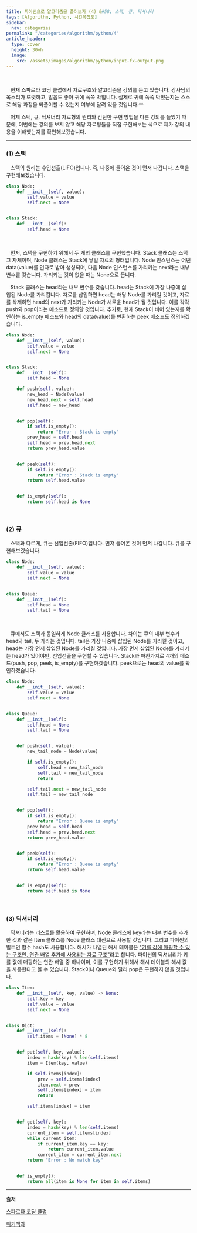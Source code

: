 ```yaml
---
title: 파이썬으로 알고리즘을 풀어보자 (4) &#58; 스택, 큐, 딕셔너리
tags: [Algorithm, Python, 시간복잡도]
sidebar:
  nav: categories
permalink: "/categories/algorithm/python/4"
article_header:
  type: cover
  height: 30vh
  image:
    src: /assets/images/algorithm/python/input-fx-output.png
---
```


<!--more-->

<br/>

&nbsp;&nbsp; 현재 스파르타 코딩 클럽에서 자료구조와 알고리즘을 강의를 듣고 있습니다. 강사님의 목소리가 또렷하고, 발음도 좋아 귀에 쏙쏙 박힙니다. 실제로 귀에 쏙쏙 박혔는지는 스스로 해당 과정을 되풀이할 수 있는지 여부에 달려 있을 것입니다.^^

&nbsp;&nbsp; 어제 스택, 큐, 딕셔너리 자료형의 원리와 간단한 구현 방법을 다룬 강의를 들었기 때문에, 이번에는 강의를 보지 않고 해당 자료형들을 직접 구현해보는 식으로 제가 강의 내용을 이해했는지를 확인해보겠습니다.

---

### (1) 스택

&nbsp;&nbsp; 스택의 원리는 후입선출(LIFO)입니다. 즉, 나중에 들어온 것이 먼저 나갑니다. 스택을 구현해보겠습니다.

```python
class Node:
    def __init__(self, value):
        self.value = value
        self.next = None


class Stack:
    def __init__(self):
        self.head = None
```

<br/>

&nbsp;&nbsp; 먼저, 스택을 구현하기 위해서 두 개의 클래스를 구현했습니다. Stack 클래스는 스택 그 자체이며, Node 클래스는 Stack에 쌓일 자료의 형태입니다. Node 인스턴스는 어떤 data(value)를 인자로 받아 생성되며, 다음 Node 인스턴스를 가리키는 next라는 내부 변수를 갖습니다. 가리키는 것이 없을 때는 None으로 둡니다.

&nbsp;&nbsp; Stack 클래스는 head라는 내부 변수를 갖습니다. head는 Stack에 가장 나중에 삽입된 Node를 가리킵니다. 자료를 삽입하면 head는 해당 Node를 가리킬 것이고, 자료를 삭제하면 head의 next가 가리키는 Node가 새로운 head가 될 것입니다. 이를 각각 push와 pop이라는 메소드로 정의할 것입니다. 추가로, 현재 Stack이 비어 있는지를 확인하는 is_empty 메소드와 head의 data(value)를 반환하는 peek 메소드도 정의하겠습니다.

```python
class Node:
    def __init__(self, value):
        self.value = value
        self.next = None


class Stack:
    def __init__(self):
        self.head = None

    def push(self, value):
        new_head = Node(value)
        new_head.next = self.head
        self.head = new_head


    def pop(self):
        if self.is_empty():
            return "Error : Stack is empty"
        prev_head = self.head
        self.head = prev.head.next
        return prev_head.value


    def peek(self):
        if self.is_empty():
            return "Error : Stack is empty"
        return self.head.value


    def is_empty(self):
        return self.head is None
```

<br/>

### (2) 큐

&nbsp;&nbsp; 스택과 다르게, 큐는 선입선출(FIFO)입니다. 먼저 들어온 것이 먼저 나갑니다. 큐를 구현해보겠습니다.

```python
class Node:
    def __init__(self, value):
        self.value = value
        self.next = None


class Queue:
    def __init__(self):
        self.head = None
        self.tail = None
```

<br/>

&nbsp;&nbsp; 큐에서도 스택과 동일하게 Node 클래스를 사용합니다. 차이는 큐의 내부 변수가 head와 tail, 두 개라는 것입니다. tail은 가장 나중에 삽입된 Node를 가리킬 것이고, head는 가장 먼저 삽입된 Node를 가리킬 것입니다. 가장 먼저 삽입된 Node를 가리키는 head가 있어야만, 선입선출을 구현할 수 있습니다. Stack과 마찬가지로 4개의 메소드(push, pop, peek, is_empty)를 구현하겠습니다. peek으로는 head의 value를 확인하겠습니다.

```python
class Node:
    def __init__(self, value):
        self.value = value
        self.next = None


class Queue:
    def __init__(self):
        self.head = None
        self.tail = None


    def push(self, value):
        new_tail_node = Node(value)

        if self.is_empty():
            self.head = new_tail_node
            self.tail = new_tail_node
            return

        self.tail.next = new_tail_node
        self.tail = new_tail_node


    def pop(self):
        if self.is_empty():
            return "Error : Queue is empty"
        prev_head = self.head
        self.head = prev.head.next
        return prev_head.value


    def peek(self):
        if self.is_empty():
            return "Error : Queue is empty"
        return self.head.value


    def is_empty(self):
        return self.head is None
```

<br/>

### (3) 딕셔너리

&nbsp;&nbsp; 딕셔너리는 리스트를 활용하여 구현하며, Node 클래스에 key라는 내부 변수를 추가한 것과 같은 Item 클래스를 Node 클래스 대신으로 사용할 것입니다. 그리고 파이썬의 빌트인 함수 hash도 사용합니다. 해시가 나열된 해시 테이블은 ["키를 값에 매핑할 수 있는 구조인, 연관 배열 추가에 사용되는 자료 구조"](https://ko.wikipedia.org/wiki/%ED%95%B4%EC%8B%9C_%ED%85%8C%EC%9D%B4%EB%B8%94)라고 합니다. 파이썬의 딕셔너리가 키를 값에 매핑하는 연관 배열 중 하나이며, 이를 구현하기 위해서 해시 테이블의 해시 값을 사용한다고 볼 수 있습니다. Stack이나 Queue와 달리 pop은 구현하지 않을 것입니다.

```python
class Item:
    def __init__(self, key, value) -> None:
        self.key = key
        self.value = value
        self.next = None


class Dict:
    def __init__(self):
        self.items = [None] * 8


    def put(self, key, value):
        index = hash(key) % len(self.items)
        item = Item(key, value)

        if self.items[index]:
            prev = self.items[index]
            item.next = prev
            self.items[index] = item
            return

        self.items[index] = item


    def get(self, key):
        index = hash(key) % len(self.items)
        current_item = self.items[index]
        while current_item:
            if current_item.key == key:
                return current_item.value
            current_item = current_item.next
        return "Error : No match key"


    def is_empty():
        return all(item is None for item in self.items)
```

---

**출처**

[스파르타 코딩 클럽](https://spartacodingclub.kr/)

[위키백과](https://ko.wikipedia.org/wiki/%ED%95%B4%EC%8B%9C_%ED%85%8C%EC%9D%B4%EB%B8%94)
